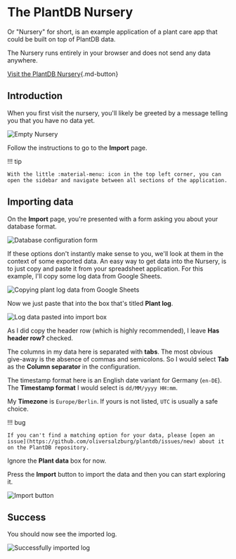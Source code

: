 # The PlantDB Nursery

Or "Nursery" for short, is an example application of a plant care app that could be built on top of PlantDB data.

The Nursery runs entirely in your browser and does not send any data anywhere.

[Visit the PlantDB Nursery](/nursery/ ""){.md-button}

## Introduction

When you first visit the nursery, you'll likely be greeted by a message telling you that you have no data yet.

![Empty Nursery](nursery.assets/image-20220511221331624.png)

Follow the instructions to go to the **Import** page.

!!! tip

    With the little :material-menu: icon in the top left corner, you can open the sidebar and navigate between all sections of the application.

## Importing data

On the **Import** page, you're presented with a form asking you about your database format.

![Database configuration form](nursery.assets/image-20220511223615640.png)

If these options don't instantly make sense to you, we'll look at them in the context of some exported data. An easy way to get data into the Nursery, is to just copy and paste it from your spreadsheet application. For this example, I'll copy some log data from Google Sheets.

![Copying plant log data from Google Sheets](nursery.assets/image-20220511224249743.png)

Now we just paste that into the box that's titled **Plant log**.

![Log data pasted into import box](nursery.assets/image-20220511224818171.png)

As I did copy the header row (which is highly recommended), I leave **Has header row?** checked.

The columns in my data here is separated with **tabs**. The most obvious give-away is the absence of commas and semicolons. So I would select **Tab** as the **Column separator** in the configuration.

The timestamp format here is an English date variant for Germany (`en-DE`). The **Timestamp format** I would select is `dd/MM/yyyy HH:mm`.

My **Timezone** is `Europe/Berlin`. If yours is not listed, `UTC` is usually a safe choice.

!!! bug

    If you can't find a matching option for your data, please [open an issue](https://github.com/oliversalzburg/plantdb/issues/new) about it on the PlantDB repository.

Ignore the **Plant data** box for now.

Press the **Import** button to import the data and then you can start exploring it.

![Import button](nursery.assets/image-20220511224958913.png)

## Success

You should now see the imported log.

![Successfully imported log](nursery.assets/image-20220511231342541.png)
